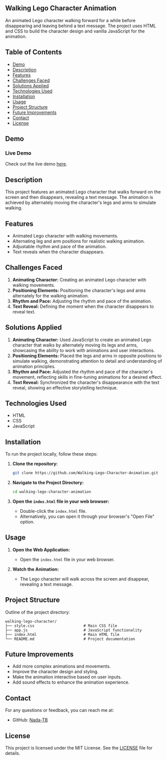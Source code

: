 ## Walking Lego Character Animation

An animated Lego character walking forward for a while before disappearing and leaving behind a text message. The project uses HTML and CSS to build the character design and vanilla JavaScript for the animation.

## Table of Contents

- [Demo](#demo)
- [Description](#description)
- [Features](#features)
- [Challenges Faced](#challenges-faced)
- [Solutions Applied](#solutions-applied)
- [Technologies Used](#technologies-used)
- [Installation](#installation)
- [Usage](#usage)
- [Project Structure](#project-structure)
- [Future Improvements](#future-improvements)
- [Contact](#contact)
- [License](#license)

## Demo

### Live Demo

Check out the live demo [here](https://nada-tb-beginner-projects.github.io/Walking-Lego-Character-Animation/).

## Description

This project features an animated Lego character that walks forward on the screen and then disappears, revealing a text message. The animation is achieved by alternately moving the character's legs and arms to simulate walking.

## Features

- Animated Lego character with walking movements.
- Alternating leg and arm positions for realistic walking animation.
- Adjustable rhythm and pace of the animation.
- Text reveals when the character disappears.

## Challenges Faced

1. **Animating Character:** Creating an animated Lego character with walking movements.
2. **Positioning Elements:** Positioning the character's legs and arms alternately for the walking animation.
3. **Rhythm and Pace:** Adjusting the rhythm and pace of the animation.
4. **Text Reveal:** Defining the moment when the character disappears to reveal text.

## Solutions Applied

1. **Animating Character:** Used JavaScript to create an animated Lego character that walks by alternately moving its legs and arms, showcasing the ability to work with animations and user interactions.
2. **Positioning Elements:** Placed the legs and arms in opposite positions to simulate walking, demonstrating attention to detail and understanding of animation principles.
3. **Rhythm and Pace:** Adjusted the rhythm and pace of the character's movement, reflecting skills in fine-tuning animations for a desired effect.
4. **Text Reveal:** Synchronized the character's disappearance with the text reveal, showing an effective storytelling technique.

## Technologies Used

- HTML
- CSS
- JavaScript

## Installation

To run the project locally, follow these steps:

1. **Clone the repository:**

   ```bash
   git clone https://github.com/Walking-Lego-Character-Animation.git
   ```

2. **Navigate to the Project Directory:**

   ```bash
   cd walking-lego-character-animation
   ```

3. **Open the `index.html` file in your web browser:**

   - Double-click the `index.html` file.
   - Alternatively, you can open it through your browser's "Open File" option.

## Usage

1. **Open the Web Application:**
   - Open the `index.html` file in your web browser.

2. **Watch the Animation:**
   - The Lego character will walk across the screen and disappear, revealing a text message.

## Project Structure

Outline of the project directory:

```plaintext
walking-lego-character/
├── style.css                      # Main CSS file
├── app.js                         # JavaScript functionality
├── index.html                     # Main HTML file
└── README.md                      # Project documentation
```

## Future Improvements

- Add more complex animations and movements.
- Improve the character design and styling.
- Make the animation interactive based on user inputs.
- Add sound effects to enhance the animation experience.

## Contact

For any questions or feedback, you can reach me at:

- GitHub: [Nada-TB](https://github.com/Nada-TB)


## License

This project is licensed under the MIT License. See the [LICENSE](LICENSE) file for details.
